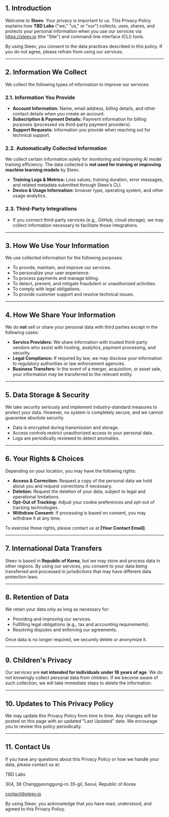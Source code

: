 ## **1. Introduction**

Welcome to **Steev**. Your privacy is important to us. This Privacy Policy explains how **TBD Labs** ("we," "us," or "our") collects, uses, shares, and protects your personal information when you use our services via https://steev.io (the "Site") and command-line interface (CLI) tools.

By using Steev, you consent to the data practices described in this policy. If you do not agree, please refrain from using our services.

---

## **2. Information We Collect**

We collect the following types of information to improve our services:

### **2.1. Information You Provide**

- **Account Information:** Name, email address, billing details, and other contact details when you create an account.
- **Subscription & Payment Details:** Payment information for billing purposes (processed via third-party payment providers).
- **Support Requests:** Information you provide when reaching out for technical support.

### **2.2. Automatically Collected Information**

We collect certain information solely for monitoring and improving AI model training efficiency. The data collected is **not used for training or improving machine learning models** by Steev.

- **Training Logs & Metrics:** Loss values, training duration, error messages, and related metadata submitted through Steev’s CLI.
- **Device & Usage Information:** browser type, operating system, and other usage analytics.

### **2.3. Third-Party Integrations**

- If you connect third-party services (e.g., GitHub, cloud storage), we may collect information necessary to facilitate those integrations.

---

## **3. How We Use Your Information**

We use collected information for the following purposes:

- To provide, maintain, and improve our services.
- To personalize your user experience.
- To process payments and manage billing.
- To detect, prevent, and mitigate fraudulent or unauthorized activities.
- To comply with legal obligations.
- To provide customer support and resolve technical issues.

---

## **4. How We Share Your Information**

We do **not** sell or share your personal data with third parties except in the following cases:

- **Service Providers:** We share information with trusted third-party vendors who assist with hosting, analytics, payment processing, and security.
- **Legal Compliance:** If required by law, we may disclose your information to regulatory authorities or law enforcement agencies.
- **Business Transfers:** In the event of a merger, acquisition, or asset sale, your information may be transferred to the relevant entity.

---

## **5. Data Storage & Security**

We take security seriously and implement industry-standard measures to protect your data. However, no system is completely secure, and we cannot guarantee absolute security.

- Data is encrypted during transmission and storage.
- Access controls restrict unauthorized access to your personal data.
- Logs are periodically reviewed to detect anomalies.

---

## **6. Your Rights & Choices**

Depending on your location, you may have the following rights:

- **Access & Correction:** Request a copy of the personal data we hold about you and request corrections if necessary.
- **Deletion:** Request the deletion of your data, subject to legal and operational limitations.
- **Opt-Out of Tracking:** Adjust your cookie preferences and opt-out of tracking technologies.
- **Withdraw Consent:** If processing is based on consent, you may withdraw it at any time.

To exercise these rights, please contact us at **[Your Contact Email]**.

---

## **7. International Data Transfers**

Steev is based in **Republic of Korea**, but we may store and process data in other regions. By using our services, you consent to your data being transferred and processed in jurisdictions that may have different data protection laws.

---

## **8. Retention of Data**

We retain your data only as long as necessary for:

- Providing and improving our services.
- Fulfilling legal obligations (e.g., tax and accounting requirements).
- Resolving disputes and enforcing our agreements.

Once data is no longer required, we securely delete or anonymize it.

---

## **9. Children's Privacy**

Our services are **not intended for individuals under 18 years of age**. We do not knowingly collect personal data from children. If we become aware of such collection, we will take immediate steps to delete the information.

---

## **10. Updates to This Privacy Policy**

We may update this Privacy Policy from time to time. Any changes will be posted on this page with an updated "Last Updated" date. We encourage you to review this policy periodically.

---

## **11. Contact Us**

If you have any questions about this Privacy Policy or how we handle your data, please contact us at:

TBD Labs

304, 38 Changgyeonggung-ro 35-gil, Seoul, Republic of Korea

contact@steev.io

By using Steev, you acknowledge that you have read, understood, and agreed to this Privacy Policy.